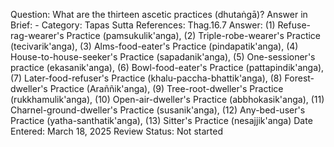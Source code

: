 Question: What are the thirteen ascetic practices (dhutaṅgā)?
Answer in Brief: -
 Category: Tapas
Sutta References: Thag.16.7
Answer: (1) Refuse-rag-wearer's Practice (pamsukulik'anga), (2) Triple-robe-wearer's Practice (tecivarik'anga), (3) Alms-food-eater's Practice (pindapatik'anga), (4) House-to-house-seeker's Practice (sapadanik'anga), (5) One-sessioner's practice (ekasanik'anga), (6) Bowl-food-eater's Practice (pattapindik'anga), (7) Later-food-refuser's Practice (khalu-paccha-bhattik'anga), (8) Forest-dweller's Practice (Araññik'anga), (9) Tree-root-dweller's Practice (rukkhamulik'anga), (10) Open-air-dweller's Practice (abbhokasik'anga), (11) Charnel-ground-dweller's Practice (susanik'anga), (12) Any-bed-user's Practice (yatha-santhatik'anga), (13) Sitter's Practice (nesajjik'anga) 
Date Entered: March 18, 2025
Review Status: Not started
